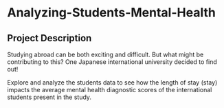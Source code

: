 # Analyzing-Students-Mental-Health

## Project Description
Studying abroad can be both exciting and difficult. But what might be contributing to this? One Japanese international university decided to find out!

Explore and analyze the students data to see how the length of stay (stay) impacts the average mental health diagnostic scores of the international students present in the study.

